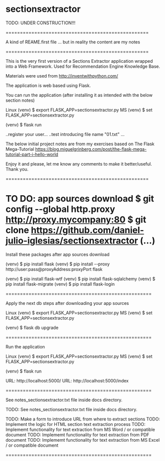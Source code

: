 # sectionsextractor


TODO: UNDER CONSTRUCTION!!!

==================================================

A kind of REAME.first file
... but in reality the content are my notes

==================================================

This is the very first version of a
Sections Extractor application
wrapped into a Web Framework.
Used for Recommendation Engine
Knowledge Base.

Materials were used from http://inventwithpython.com/

The application is web based using Flask.

You can run the application
(after installing it
as intended with the below section notes)

Linux
(venv) $ export FLASK_APP=sectionsextractor.py
MS
(venv) $ set FLASK_APP=sectionsextractor.py

(venv) $ flask run

..register your user...
..test introducing file name "01.txt" ...

The below initial project notes are from my exercises based on
The Flask Mega-Tutorial
https://blog.miguelgrinberg.com/post/the-flask-mega-tutorial-part-i-hello-world

Enjoy it and please, let me know any comments to make it better/useful.
Thank you.


==================================================

TO DO: app sources download
$ git config --global http.proxy http://proxy.mycompany:80
$ git clone https://github.com/daniel-julio-iglesias/sectionsextractor
(...)
==================================================

Install these packages after app sources download


(venv) $ pip install flask
(venv) $ pip install --proxy http://user:pass@proxyAddress:proxyPort flask

(venv) $ pip install flask-wtf
(venv) $ pip install flask-sqlalchemy
(venv) $ pip install flask-migrate
(venv) $ pip install flask-login

===================================================

Apply the next db steps after downloading your app sources


Linux
(venv) $ export FLASK_APP=sectionsextractor.py
MS
(venv) $ set FLASK_APP=sectionsextractor.py

(venv) $ flask db upgrade


===================================================

Run the application

Linux
(venv) $ export FLASK_APP=sectionsextractor.py
MS
(venv) $ set FLASK_APP=sectionsextractor.py

(venv) $ flask run


URL: http://localhost:5000/
URL: http://localhost:5000/index

===================================================

See notes_sectionsextractor.txt file inside docs directory.


TODO: See notes_sectionsextractor.txt file inside docs directory.

TODO: Make a form to introduce URL from where to extract sections
TODO: Implement the logic for HTML section text extraction process
TODO: Implememt functionality for text extraction from MS Word / or compatible document
TODO: Implememt functionality for text extraction from PDF document
TODO: Implememt functionality for text extraction from MS Excel / or compatible document


===================================================

